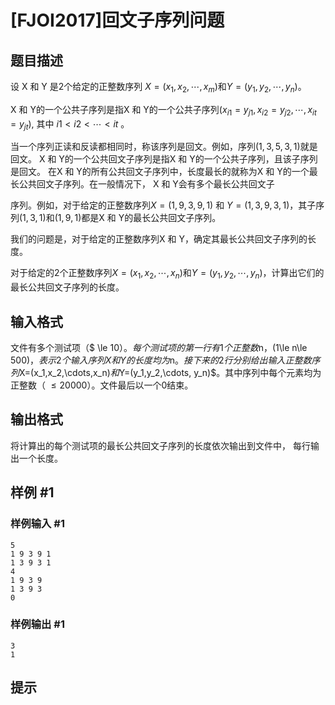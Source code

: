 # [FJOI2017]回文子序列问题

## 题目描述

设 X 和 Y 是2个给定的正整数序列 $X=( x_1 , x_2 ,\cdots, x_m )$和$Y=( y_1, y_2 ,\cdots, y_n )$。

X 和 Y的一个公共子序列是指X 和 Y的一个公共子序列$(x_{i1}=y_{j1},x_{i2}=y_{j2},\cdots,x_{it}=y_{jt})$, 其中 $i1<i2<\cdots<it$ 。

当一个序列正读和反读都相同时，称该序列是回文。例如，序列$(1,3,5,3,1)$就是回文。 X 和 Y的一个公共回文子序列是指X 和 Y的一个公共子序列，且该子序列是回文。 在X 和 Y的所有公共回文子序列中，长度最长的就称为X 和 Y的一个最长公共回文子序列。在一般情况下， X 和 Y会有多个最长公共回文子

序列。例如，对于给定的正整数序列$X=(1,9,3,9,1)$ 和 $Y=(1,3,9,3,1)$，其子序列$(1,3,1)$和$(1,9,1)$都是X 和 Y的最长公共回文子序列。

我们的问题是，对于给定的正整数序列X 和 Y，确定其最长公共回文子序列的长度。

对于给定的2个正整数序列$X=( x_1 , x_2 ,\cdots, x_n )$和$Y=( y_1 , y_2 ,\cdots, y_n )$，计算出它们的最长公共回文子序列的长度。


## 输入格式

文件有多个测试项（$ \le 10$）。每个测试项的第一行有1个正整数$n$， ($1\le n\le 500$)，表示2个输入序列X和Y的长度均为$n$。接下来的2行分别给出输入正整数序列$X=(x_1,x_2,\cdots,x_n)$和$Y=(y_1,y_2,\cdots, y_n)$。其中序列中每个元素均为正整数（ $\le 20000$）。文件最后以一个0结束。


## 输出格式

将计算出的每个测试项的最长公共回文子序列的长度依次输出到文件中， 每行输出一个长度。


## 样例 #1

### 样例输入 #1
```
5
1 9 3 9 1
1 3 9 3 1
4
1 9 3 9
1 3 9 3
0
```

### 样例输出 #1

```
3
1
```

## 提示


